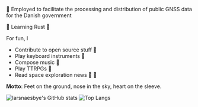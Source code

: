 :construction_worker: Employed to facilitate the processing and distribution of public GNSS data for the Danish government

:seedling: Learning Rust :crab:


For fun, I 
* Contribute to open source stuff :open_hands:
* Play keyboard instruments :musical_keyboard:
* Compose music :musical_score: 
* Play TTRPGs :game_die:
* Read space exploration news :rocket: :milky_way:


__Motto__: Feet on the ground, nose in the sky, heart on the sleeve.

![larsnaesbye's GitHub stats](https://github-readme-stats.vercel.app/api?username=larsnaesbye&count_private=true&show_icons=true&theme=tokyonight&include_all_commits=true&hide_title=true) ![Top Langs](https://github-readme-stats.vercel.app/api/top-langs/?username=larsnaesbye&layout=compact&theme=tokyonight)
